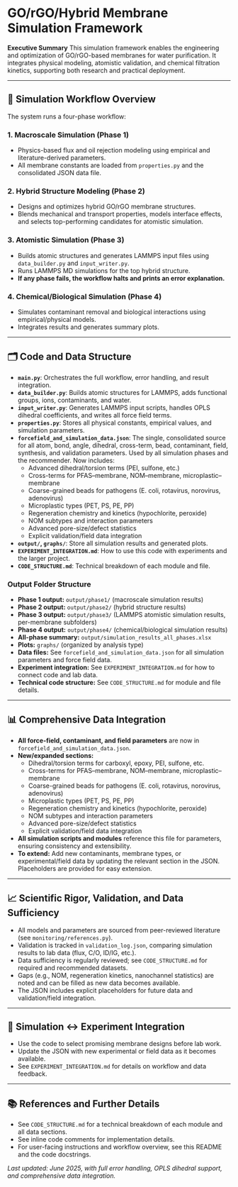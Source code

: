 # GO/rGO/Hybrid Membrane Simulation Framework

**Executive Summary**
This simulation framework enables the engineering and optimization of GO/rGO-based membranes for water purification. It integrates physical modeling, atomistic validation, and chemical filtration kinetics, supporting both research and practical deployment.

---

## 🦦 Simulation Workflow Overview

The system runs a four-phase workflow:

### 1. **Macroscale Simulation (Phase 1)**
- Physics-based flux and oil rejection modeling using empirical and literature-derived parameters.
- All membrane constants are loaded from `properties.py` and the consolidated JSON data file.

### 2. **Hybrid Structure Modeling (Phase 2)**
- Designs and optimizes hybrid GO/rGO membrane structures.
- Blends mechanical and transport properties, models interface effects, and selects top-performing candidates for atomistic simulation.

### 3. **Atomistic Simulation (Phase 3)**
- Builds atomic structures and generates LAMMPS input files using `data_builder.py` and `input_writer.py`.
- Runs LAMMPS MD simulations for the top hybrid structure.
- **If any phase fails, the workflow halts and prints an error explanation.**

### 4. **Chemical/Biological Simulation (Phase 4)**
- Simulates contaminant removal and biological interactions using empirical/physical models.
- Integrates results and generates summary plots.

---

## 🗂️ Code and Data Structure

- **`main.py`**: Orchestrates the full workflow, error handling, and result integration.
- **`data_builder.py`**: Builds atomic structures for LAMMPS, adds functional groups, ions, contaminants, and water.
- **`input_writer.py`**: Generates LAMMPS input scripts, handles OPLS dihedral coefficients, and writes all force field terms.
- **`properties.py`**: Stores all physical constants, empirical values, and simulation parameters.
- **`forcefield_and_simulation_data.json`**: The single, consolidated source for all atom, bond, angle, dihedral, cross-term, bead, contaminant, field, synthesis, and validation parameters. Used by all simulation phases and the recommender. Now includes:
  - Advanced dihedral/torsion terms (PEI, sulfone, etc.)
  - Cross-terms for PFAS–membrane, NOM–membrane, microplastic–membrane
  - Coarse-grained beads for pathogens (E. coli, rotavirus, norovirus, adenovirus)
  - Microplastic types (PET, PS, PE, PP)
  - Regeneration chemistry and kinetics (hypochlorite, peroxide)
  - NOM subtypes and interaction parameters
  - Advanced pore-size/defect statistics
  - Explicit validation/field data integration
- **`output/`, `graphs/`**: Store all simulation results and generated plots.
- **`EXPERIMENT_INTEGRATION.md`**: How to use this code with experiments and the larger project.
- **`CODE_STRUCTURE.md`**: Technical breakdown of each module and file.

### Output Folder Structure
- **Phase 1 output:** `output/phase1/` (macroscale simulation results)
- **Phase 2 output:** `output/phase2/` (hybrid structure results)
- **Phase 3 output:** `output/phase3/` (LAMMPS atomistic simulation results, per-membrane subfolders)
- **Phase 4 output:** `output/phase4/` (chemical/biological simulation results)
- **All-phase summary:** `output/simulation_results_all_phases.xlsx`
- **Plots:** `graphs/` (organized by analysis type)
- **Data files:** See `forcefield_and_simulation_data.json` for all simulation parameters and force field data.
- **Experiment integration:** See `EXPERIMENT_INTEGRATION.md` for how to connect code and lab data.
- **Technical code structure:** See `CODE_STRUCTURE.md` for module and file details.

---

## 📊 Comprehensive Data Integration
- **All force-field, contaminant, and field parameters** are now in `forcefield_and_simulation_data.json`.
- **New/expanded sections:**
  - Dihedral/torsion terms for carboxyl, epoxy, PEI, sulfone, etc.
  - Cross-terms for PFAS–membrane, NOM–membrane, microplastic–membrane
  - Coarse-grained beads for pathogens (E. coli, rotavirus, norovirus, adenovirus)
  - Microplastic types (PET, PS, PE, PP)
  - Regeneration chemistry and kinetics (hypochlorite, peroxide)
  - NOM subtypes and interaction parameters
  - Advanced pore-size/defect statistics
  - Explicit validation/field data integration
- **All simulation scripts and modules** reference this file for parameters, ensuring consistency and extensibility.
- **To extend:** Add new contaminants, membrane types, or experimental/field data by updating the relevant section in the JSON. Placeholders are provided for easy extension.

---

## 📈 Scientific Rigor, Validation, and Data Sufficiency
- All models and parameters are sourced from peer-reviewed literature (see `monitoring/references.py`).
- Validation is tracked in `validation_log.json`, comparing simulation results to lab data (flux, C/O, ID/IG, etc.).
- Data sufficiency is regularly reviewed; see `CODE_STRUCTURE.md` for required and recommended datasets.
- Gaps (e.g., NOM, regeneration kinetics, nanochannel statistics) are noted and can be filled as new data becomes available.
- The JSON includes explicit placeholders for future data and validation/field integration.

---

## 🔁 Simulation ↔ Experiment Integration
- Use the code to select promising membrane designs before lab work.
- Update the JSON with new experimental or field data as it becomes available.
- See `EXPERIMENT_INTEGRATION.md` for details on workflow and data feedback.

---

## 📚 References and Further Details
- See `CODE_STRUCTURE.md` for a technical breakdown of each module and all data sections.
- See inline code comments for implementation details.
- For user-facing instructions and workflow overview, see this README and the code docstrings.

_Last updated: June 2025, with full error handling, OPLS dihedral support, and comprehensive data integration._
